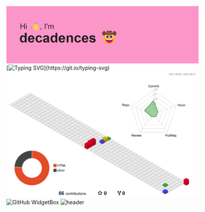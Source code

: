 
![alt decadences](https://github.com/decadences/decadences/blob/main/header.png)
[![Typing SVG](https://readme-typing-svg.herokuapp.com?lines=Hello+I'm+decadences%2C+I'm+glad+you+visited+my+page%2C+have+fun!)](https://git.io/typing-svg)
![](./profile-3d-contrib/profile-gitblock.svg)
![GitHub WidgetBox](https://github-widgetbox.vercel.app/api/profile?username=decadences&data=followers,repositories,stars,commits)
![header](https://capsule-render.vercel.app/api?type=slice)
